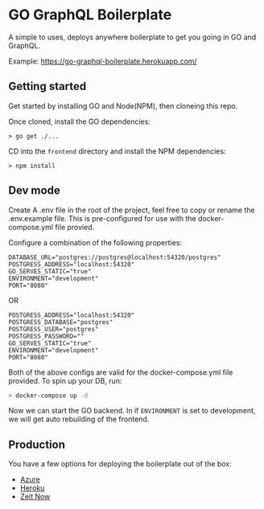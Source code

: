 # GO GraphQL Boilerplate

A simple to uses, deploys anywhere boilerplate to get you going in GO and GraphQL.

Example: https://go-graphql-boilerplate.herokuapp.com/


## Getting started

Get started by installing GO and Node(NPM), then cloneing this repo.

Once cloned, install the GO dependencies:

```shell
> go get ./...
```

CD into the `frontend` directory and install the NPM dependencies:

```shell
> npm install
```


## Dev mode

Create A .env file in the root of the project, feel free to copy or rename the .env.example file. This is pre-configured for use with the docker-compose.yml file provied.

Configure a combination of the following properties:

```
DATABASE_URL="postgres://postgres@localhost:54320/postgres"
POSTGRESS_ADDRESS="localhost:54320"
GO_SERVES_STATIC="true"
ENVIRONMENT="development"
PORT="8080"
```

OR

```
POSTGRESS_ADDRESS="localhost:54320"
POSTGRESS_DATABASE="postgres"
POSTGRESS_USER="postgres"
POSTGRESS_PASSWORD=""
GO_SERVES_STATIC="true"
ENVIRONMENT="development"
PORT="8080"
```

Both of the above configs are valid for the docker-compose.yml file provided. To spin up your DB, run:

```bash
> docker-compose up -d
```

Now we can start the GO backend. In if `ENVIRONMENT` is set to development, we will get auto rebuilding of the frontend.


## Production

You have a few options for deploying the boilerplate out of the box:

- [Azure](azure)
- [Heroku](heroku)
- [Zeit Now](zeit-now)
